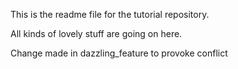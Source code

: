 This is the readme file for the tutorial repository.

All kinds of lovely stuff are going on here.

Change made in dazzling_feature to provoke conflict
